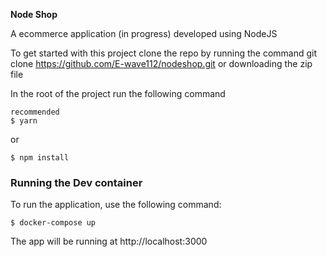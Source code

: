 **Node Shop**

A ecommerce application  (in progress) developed using NodeJS

To get started with this project clone the repo by running the command git clone https://github.com/E-wave112/nodeshop.git or downloading the zip file

In the root of the project run the following command

```
recommended
$ yarn
```

or
```
$ npm install
```

### Running the Dev container

To run the application, use the following command:

```
$ docker-compose up
```
The app will be running at http://localhost:3000
